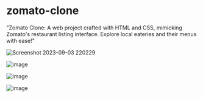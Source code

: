 # zomato-clone
"Zomato Clone: A  web project crafted with HTML and CSS, mimicking Zomato's restaurant listing interface. Explore local eateries and their menus with ease!"

![Screenshot 2023-09-03 220229](https://github.com/ayushmane77/zomato-clone/assets/114165081/cb38c2bc-f774-4e5e-b59b-7f32ec563364)

![image](https://github.com/ayushmane77/zomato-clone/assets/114165081/e78cc033-722d-4de1-895d-0170619fea51)


![image](https://github.com/ayushmane77/zomato-clone/assets/114165081/ed27e5b0-214e-4647-a571-cc1ff6b32371)

![image](https://github.com/ayushmane77/zomato-clone/assets/114165081/49c72c95-6724-43d2-ad0f-fdac81131e22)

